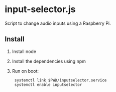 # input-selector.js

Script to change audio inputs using a Raspberry Pi.

## Install

1. Install node
2. Install the dependencies using npm
3. Run on boot:

        systemctl link $PWD/inputselector.service
        systemctl enable inputselector
